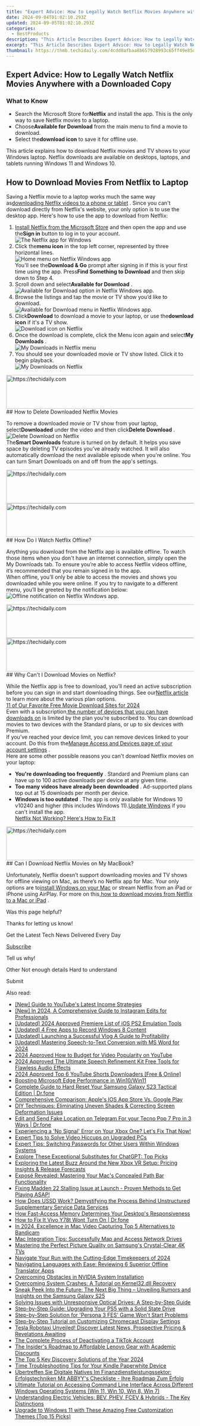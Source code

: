 ```yaml
---
title: "Expert Advice: How to Legally Watch Netflix Movies Anywhere with a Downloaded Copy"
date: 2024-09-04T01:02:10.293Z
updated: 2024-09-05T01:02:10.293Z
categories:
  - BestProducts
description: "This Article Describes Expert Advice: How to Legally Watch Netflix Movies Anywhere with a Downloaded Copy"
excerpt: "This Article Describes Expert Advice: How to Legally Watch Netflix Movies Anywhere with a Downloaded Copy"
thumbnail: https://thmb.techidaily.com/4cdd8afbaa8b657928993c65ff49e85d13ed5759387c65adfd46afd484910746.jpg
---
```


## Expert Advice: How to Legally Watch Netflix Movies Anywhere with a Downloaded Copy
### What to Know

* Search the Microsoft Store for**Netflix** and install the app. This is the only way to save Netflix movies to a laptop.
* Choose**Available for Download** from the main menu to find a movie to download.
* Select the**download icon** to save it for offline use.

 This article explains how to download Netflix movies and TV shows to your Windows laptop. Netflix downloads are available on desktops, laptops, and tablets running Windows 11 and Windows 10.

## How to Download Movies From Netflix to Laptop

 Saving a Netflix movie to a laptop works much the same way as[downloading Netflix videos to a phone or tablet](https://www.lifewire.com/download-netflix-tv-shows-movies-4134207) . Since you can't download directly from Netflix's website, your only option is to use the desktop app. Here's how to use the app to download from Netflix:

1. [Install Netflix from the Microsoft Store](https://apps.microsoft.com/detail/9wzdncrfj3tj) and then open the app and use the**Sign in** button to log in to your account.  
![The Netflix app for Windows](https://www.lifewire.com/thmb/iL7gWRSAkA9VdOB2UKgbskwtt5M=/1500x0/filters:no_upscale():max_bytes(150000):strip_icc():format(webp)/netflix-app-windows-105f895237284dbfb42d96fc19b8decb.png)
2. Click the**menu icon** in the top left corner, represented by three horizontal lines.  
![Home menu on Netflix Windows app](https://www.lifewire.com/thmb/9LFNg-nnPEADzYkKfI3xQL9uP7U=/1500x0/filters:no_upscale():max_bytes(150000):strip_icc():format(webp)/003_how-to-download-netflix-movies-on-laptop-ba1c892924f448d6ac6c00af9cde6e40-f2470947ab304793a27f3257e876e20e.jpg)  
 You'll see the**Download & Go** prompt after signing in if this is your first time using the app. Press**Find Something to Download** and then skip down to Step 4.
3. Scroll down and select**Available for Download** .  
![Available for Download option in Netflix Windows app.](https://www.lifewire.com/thmb/16iGgQOy-aGy_aEw0Qh-NmhRVGM=/1500x0/filters:no_upscale():max_bytes(150000):strip_icc():format(webp)/004_how-to-download-netflix-movies-on-laptop-679417970b6a423aa63d5e07c126951b-12a512e843df408889a47133ecef4779.jpg)
4. Browse the listings and tap the movie or TV show you’d like to download.  
![Available for Download menu in Netflix Windows app.](https://www.lifewire.com/thmb/1iygTTwKSq5UB1wTN1LSyvPZDEM=/1500x0/filters:no_upscale():max_bytes(150000):strip_icc():format(webp)/005_how-to-download-netflix-movies-on-laptop-9471d3a71274429095658e5e84077759.jpg)
5. Click**Download** to download a movie to your laptop, or use the**download icon** if it's a TV show.  
![Download icon on Netflix](https://www.lifewire.com/thmb/ugy4yuXh41RZetdZQl8uXuB-1lI=/1500x0/filters:no_upscale():max_bytes(150000):strip_icc():format(webp)/005_how-to-download-netflix-movies-on-laptop-679417970b6a423aa63d5e07c126951b-ec70d040b6494492b9b60a43eb5908b0.jpg)
6. Once the download is complete, click the Menu icon again and select**My Downloads** .  
![My Downloads in Netflix menu](https://www.lifewire.com/thmb/5Sw2DVrsz57nZYdtkaVJnYeMRpE=/1500x0/filters:no_upscale():max_bytes(150000):strip_icc():format(webp)/006_how-to-download-netflix-movies-on-laptop-0421404d77b642a6bb44264615e50eca-fe9b10eb057a42769678487dc2f34f35.jpg)
7. You should see your downloaded movie or TV show listed. Click it to begin playback.  
![My Downloads on Netflix](https://www.lifewire.com/thmb/F_0UMdrkUEDQm5SopiFzAtPh_E8=/1500x0/filters:no_upscale():max_bytes(150000):strip_icc():format(webp)/007_how-to-download-netflix-movies-on-laptop-0421404d77b642a6bb44264615e50eca-d91d2ec64246444688b6a5eaa76a71c2.jpg)  

<!-- affiliate ads begin -->
<a href="https://laganoo.pxf.io/c/5597632/1657400/16446" target="_top" id="1657400">
  <img src="//a.impactradius-go.com/display-ad/16446-1657400" border="0" alt="https://techidaily.com" width="728" height="90"/>
</a>
<img height="0" width="0" src="https://laganoo.pxf.io/i/5597632/1657400/16446" style="position:absolute;visibility:hidden;" border="0" />
<!-- affiliate ads end -->
## How to Delete Downloaded Netflix Movies  

 To remove a downloaded movie or TV show from your laptop, select**Downloaded** under the video and then click**Delete Download** .  
![Delete Download on Netflix](https://www.lifewire.com/thmb/ouvvoLB6tmk0_SOuGHrrF6mSnpA=/1500x0/filters:no_upscale():max_bytes(150000):strip_icc():format(webp)/008_how-to-download-netflix-movies-on-laptop-0421404d77b642a6bb44264615e50eca-756175c188d5436283a2f3de14f479a8.jpg)  
 The**Smart Downloads** feature is turned on by default. It helps you save space by deleting TV episodes you’ve already watched. It will also automatically download the next available episode when you're online. You can turn Smart Downloads on and off from the app's settings.  
<!-- affiliate ads begin -->
<a href="https://imp.i357552.net/c/5597632/1013424/11832" target="_top" id="1013424">
  <img src="//a.impactradius-go.com/display-ad/11832-1013424" border="0" alt="https://techidaily.com" width="728" height="90"/>
</a>
<img height="0" width="0" src="https://imp.i357552.net/i/5597632/1013424/11832" style="position:absolute;visibility:hidden;" border="0" />
<!-- affiliate ads end -->

<!-- affiliate ads begin -->
<a href="https://aligracehair.sjv.io/c/5597632/1925570/19272" target="_top" id="1925570">
  <img src="//a.impactradius-go.com/display-ad/19272-1925570" border="0" alt="https://techidaily.com" width="728" height="90"/>
</a>
<img height="0" width="0" src="https://aligracehair.sjv.io/i/5597632/1925570/19272" style="position:absolute;visibility:hidden;" border="0" />
<!-- affiliate ads end -->
## How Do I Watch Netflix Offline?  

 Anything you download from the Netflix app is available offline. To watch those items when you don't have an internet connection, simply open the My Downloads tab. To ensure you’re able to access Netflix videos offline, it’s recommended that you remain signed in to the app.  
 When offline, you’ll only be able to access the movies and shows you downloaded while you were online. If you try to navigate to a different menu, you’ll be greeted by the notification below:  
![Offline notification on Netflix Windows app.](https://www.lifewire.com/thmb/eyp7CHmXHgB9mgbPwO1dd8surUc=/1500x0/filters:no_upscale():max_bytes(150000):strip_icc():format(webp)/010_how-to-download-netflix-movies-on-laptop-0421404d77b642a6bb44264615e50eca-1c9ece6e00ed4300a4d122c86b45d61e.jpg)  

<!-- affiliate ads begin -->
<a href="https://appsumo.8odi.net/c/5597632/2043594/7443" target="_top" id="2043594">
  <img src="//a.impactradius-go.com/display-ad/7443-2043594" border="0" alt="https://techidaily.com" width="728" height="90"/>
</a>
<img height="0" width="0" src="https://appsumo.8odi.net/i/5597632/2043594/7443" style="position:absolute;visibility:hidden;" border="0" />
<!-- affiliate ads end -->
<!-- affiliate ads begin -->
<a href="https://aligracehair.sjv.io/c/5597632/1948895/19272" target="_top" id="1948895">
  <img src="//a.impactradius-go.com/display-ad/19272-1948895" border="0" alt="https://techidaily.com" width="728" height="90"/>
</a>
<img height="0" width="0" src="https://aligracehair.sjv.io/i/5597632/1948895/19272" style="position:absolute;visibility:hidden;" border="0" />
<!-- affiliate ads end -->
## Why Can't I Download Movies on Netflix?  

 While the Netflix app is free to download, you’ll need an active subscription before you can sign in and start downloading things. See our[Netflix article](https://www.lifewire.com/overview-of-the-netflix-streaming-service-1847831) to learn more about the various plan options.  
[11 of Our Favorite Free Movie Download Sites for 2024](https://www.lifewire.com/download-free-movies-online-1356637)  
 Even with a subscription,[the number of devices that you can have downloads on](https://www.lifewire.com/how-many-people-can-watch-netflix-at-once-5192108) is limited by the plan you’re subscribed to. You can download movies to two devices with the Standard plans, or up to six devices with Premium.  
 If you’ve reached your device limit, you can remove devices linked to your account. Do this from the[Manage Access and Devices page of your account settings](https://www.netflix.com/manageaccountaccess) .  
 Here are some other possible reasons you can't download Netflix movies on your laptop:  

* **You're downloading too frequently** . Standard and Premium plans can have up to 100 active downloads per device at any given time.  
* **Too many videos have already been downloaded** . Ad-supported plans top out at 15 downloads per month per device.  
* **Windows is too outdated** . The app is only available for Windows 10 v10240 and higher (this includes Windows 11).[Update Windows](https://www.lifewire.com/how-to-check-for-install-windows-updates-2624596) if you can't install the app.  
[Netflix Not Working? Here's How to Fix It](https://www.lifewire.com/fix-netflix-not-working-4177972)  

<!-- affiliate ads begin -->
<a href="https://aligracehair.sjv.io/c/5597632/1868590/19272" target="_top" id="1868590">
  <img src="//a.impactradius-go.com/display-ad/19272-1868590" border="0" alt="https://techidaily.com" width="728" height="90"/>
</a>
<img height="0" width="0" src="https://aligracehair.sjv.io/i/5597632/1868590/19272" style="position:absolute;visibility:hidden;" border="0" />
<!-- affiliate ads end -->
## Can I Download Netflix Movies on My MacBook?  

 Unfortunately, Netflix doesn’t support downloading movies and TV shows for offline viewing on Mac, as there’s no Netflix app for Mac. Your only options are to[install Windows on your Mac](https://www.lifewire.com/using-boot-camp-assistant-install-windows-2260115) or stream Netflix from an iPad or iPhone using AirPlay. For more on this,[how to download movies from Netflix to a Mac or iPad](https://www.lifewire.com/download-netflix-movies-to-mac-ipad-4173388) .

Was this page helpful?

Thanks for letting us know!

 Get the Latest Tech News Delivered Every Day

[Subscribe](https://www.lifewire.com/#)

Tell us why!

 Other  Not enough details  Hard to understand

 Submit

<ins class="adsbygoogle"
     style="display:block"
     data-ad-format="autorelaxed"
     data-ad-client="ca-pub-7571918770474297"
     data-ad-slot="1223367746"></ins>



<ins class="adsbygoogle"
     style="display:block"
     data-ad-client="ca-pub-7571918770474297"
     data-ad-slot="8358498916"
     data-ad-format="auto"
     data-full-width-responsive="true"></ins>

<span class="atpl-alsoreadstyle">Also read:</span>
<div><ul>
<li><a href="https://youtube-stream.techidaily.com/new-guide-to-youtubes-latest-income-strategies/"><u>[New] Guide to YouTube's Latest Income Strategies</u></a></li>
<li><a href="https://instagram-video-recordings.techidaily.com/new-in-2024-a-comprehensive-guide-to-instagram-edits-for-professionals/"><u>[New] In 2024, A Comprehensive Guide to Instagram Edits for Professionals</u></a></li>
<li><a href="https://screen-mirroring-recording.techidaily.com/updated-2024-approved-premiere-list-of-ios-ps2-emulation-tools/"><u>[Updated] 2024 Approved  Premiere List of iOS PS2 Emulation Tools</u></a></li>
<li><a href="https://screen-capture.techidaily.com/updated-4-free-apps-to-record-windows-8-content/"><u>[Updated] 4 Free Apps to Record Windows 8 Content</u></a></li>
<li><a href="https://youtube-web.techidaily.com/ed-launching-a-successful-vlog-a-guide-to-profitability/"><u>[Updated] Launching a Successful Vlog  A Guide to Profitability</u></a></li>
<li><a href="https://fox-cloud.techidaily.com/updated-mastering-speech-to-text-conversion-with-ms-word-for-2024/"><u>[Updated] Mastering Speech-to-Text Conversion with MS Word for 2024</u></a></li>
<li><a href="https://fox-hovers.techidaily.com/2024-approved-how-to-budget-for-video-popularity-on-youtube/"><u>2024 Approved  How to Budget for Video Popularity on YouTube</u></a></li>
<li><a href="https://fox-direct.techidaily.com/2024-approved-the-ultimate-speech-refinement-kit-free-tools-for-flawless-audio-effects/"><u>2024 Approved  The Ultimate Speech Refinement Kit  Free Tools for Flawless Audio Effects</u></a></li>
<li><a href="https://youtube-sure.techidaily.com/approved-top-6-youtube-shorts-downloaders-free-and-online/"><u>2024 Approved  Top 6 YouTube Shorts Downloaders [Free & Online]</u></a></li>
<li><a href="https://win11.techidaily.com/boosting-microsoft-edge-performance-in-win10win11/"><u>Boosting Microsoft Edge Performance in Win10/Win11</u></a></li>
<li><a href="https://techidaily.com/complete-guide-to-hard-reset-your-samsung-galaxy-s23-tactical-edition-drfone-by-drfone-reset-android-reset-android/"><u>Complete Guide to Hard Reset Your Samsung Galaxy S23 Tactical Edition | Dr.fone</u></a></li>
<li><a href="https://technical-tips.techidaily.com/comprehensive-comparison-apples-ios-app-store-vs-google-play/"><u>Comprehensive Comparison: Apple's IOS App Store Vs. Google Play</u></a></li>
<li><a href="https://technical-tips.techidaily.com/diy-techniques-eliminating-uneven-shades-and-correcting-screen-deformation-issues/"><u>DIY Techniques: Eliminating Uneven Shades & Correcting Screen Deformation Issues</u></a></li>
<li><a href="https://review-topics.techidaily.com/edit-and-send-fake-location-on-telegram-for-your-tecno-pop-7-pro-in-3-ways-drfone-by-drfone-virtual-android/"><u>Edit and Send Fake Location on Telegram For your Tecno Pop 7 Pro in 3 Ways | Dr.fone</u></a></li>
<li><a href="https://technical-tips.techidaily.com/experiencing-a-no-signal-error-on-your-xbox-one-lets-fix-that-now/"><u>Experiencing a 'No Signal' Error on Your Xbox One? Let's Fix That Now!</u></a></li>
<li><a href="https://network-issues.techidaily.com/expert-tips-to-solve-video-hiccups-on-upgraded-pcs/"><u>Expert Tips to Solve Video Hiccups on Upgraded PCs</u></a></li>
<li><a href="https://technical-tips.techidaily.com/expert-tips-switching-passwords-for-other-users-within-windows-systems/"><u>Expert Tips: Switching Passwords for Other Users Within Windows Systems</u></a></li>
<li><a href="https://technical-tips.techidaily.com/explore-these-exceptional-substitutes-for-chatgpt-top-picks/"><u>Explore These Exceptional Substitutes for ChatGPT: Top Picks</u></a></li>
<li><a href="https://technical-tips.techidaily.com/exploring-the-latest-buzz-around-the-new-xbox-vr-setup-pricing-insights-and-release-forecasts/"><u>Exploring the Latest Buzz Around the New Xbox VR Setup: Pricing Insights & Release Forecasts</u></a></li>
<li><a href="https://technical-tips.techidaily.com/expose-revealed-mastering-your-macs-concealed-path-bar-functionality/"><u>Exposé Revealed: Mastering Your Mac's Concealed Path Bar Functionality</u></a></li>
<li><a href="https://program-issues.techidaily.com/1722991326994-fixing-madden-22-stalling-issue-at-launch-proven-methods-to-get-playing-asap/"><u>Fixing Madden 22 Stalling Issue at Launch - Proven Methods to Get Playing ASAP!</u></a></li>
<li><a href="https://technical-tips.techidaily.com/how-does-ussd-work-demystifying-the-process-behind-unstructured-supplementary-service-data-services/"><u>How Does USSD Work? Demystifying the Process Behind Unstructured Supplementary Service Data Services</u></a></li>
<li><a href="https://technical-tips.techidaily.com/how-fast-access-memory-determines-your-desktops-responsiveness/"><u>How Fast-Access Memory Determines Your Desktop's Responsiveness</u></a></li>
<li><a href="https://howto.techidaily.com/how-to-fix-it-vivo-y78t-wont-turn-on-drfone-by-drfone-fix-android-problems-fix-android-problems/"><u>How to Fix It Vivo Y78t Wont Turn On | Dr.fone</u></a></li>
<li><a href="https://digital-screen-recording.techidaily.com/in-2024-excellence-in-mac-video-capturing-top-5-alternatives-to-bandicam/"><u>In 2024, Excellence in Mac Video Capturing  Top 5 Alternatives to Bandicam</u></a></li>
<li><a href="https://technical-tips.techidaily.com/mac-integration-tips-successfully-map-and-access-network-drives/"><u>Mac Integration Tips: Successfully Map and Access Network Drives</u></a></li>
<li><a href="https://technical-tips.techidaily.com/mastering-the-perfect-picture-quality-on-samsungs-crystal-clear-4k-tvs/"><u>Mastering the Perfect Picture Quality on Samsung's Crystal-Clear 4K TVs</u></a></li>
<li><a href="https://buynow-info.techidaily.com/navigate-your-run-with-the-cutting-edge-timekeepers-of-2024/"><u>Navigate Your Run with the Cutting-Edge Timekeepers of 2024</u></a></li>
<li><a href="https://technical-tips.techidaily.com/navigating-languages-with-ease-reviewing-6-superior-offline-translator-apps/"><u>Navigating Languages with Ease: Reviewing 6 Superior Offline Translator Apps</u></a></li>
<li><a href="https://common-error.techidaily.com/overcoming-obstacles-in-nvidia-system-installation/"><u>Overcoming Obstacles in NVIDIA System Installation</u></a></li>
<li><a href="https://technical-tips.techidaily.com/overcoming-system-crashes-a-tutorial-on-kernel32dll-recovery/"><u>Overcoming System Crashes: A Tutorial on Kernel32.dll Recovery</u></a></li>
<li><a href="https://technical-tips.techidaily.com/sneak-peek-into-the-future-the-next-big-thing-unveiling-rumors-and-insights-on-the-samsung-galaxy-s25/"><u>Sneak Peek Into the Future: The Next Big Thing – Unveiling Rumors and Insights on the Samsung Galaxy S25</u></a></li>
<li><a href="https://technical-tips.techidaily.com/1722875191197-solving-issues-with-unresponsive-optical-drives-a-step-by-step-guide/"><u>Solving Issues with Unresponsive Optical Drives: A Step-by-Step Guide</u></a></li>
<li><a href="https://technical-tips.techidaily.com/step-by-step-guide-upgrading-your-ps5-with-a-solid-state-drive/"><u>Step-by-Step Guide: Upgrading Your PS5 with a Solid State Drive</u></a></li>
<li><a href="https://win-solutions.techidaily.com/step-by-step-solution-for-persona-3-fes-game-wont-start-problems/"><u>Step-by-Step Solution for 'Persona 3 FES' Game Won't Start Problems</u></a></li>
<li><a href="https://technical-tips.techidaily.com/step-by-step-tutorial-on-customizing-chromecast-display-settings/"><u>Step-by-Step Tutorial on Customizing Chromecast Display Settings</u></a></li>
<li><a href="https://technical-tips.techidaily.com/tesla-robotaxi-unveiled-discover-latest-news-prospective-pricing-and-revelations-awaiting/"><u>Tesla Robotaxi Unveiled! Discover Latest News, Prospective Pricing & Revelations Awaiting</u></a></li>
<li><a href="https://technical-tips.techidaily.com/the-complete-process-of-deactivating-a-tiktok-account/"><u>The Complete Process of Deactivating a TikTok Account</u></a></li>
<li><a href="https://technical-tips.techidaily.com/the-insiders-roadmap-to-affordable-lenovo-gear-with-academic-discounts/"><u>The Insider's Roadmap to Affordable Lenovo Gear with Academic Discounts</u></a></li>
<li><a href="https://technical-tips.techidaily.com/the-top-5-key-discovery-solutions-of-the-year-2024/"><u>The Top 5 Key Discovery Solutions of the Year 2024</u></a></li>
<li><a href="https://technical-tips.techidaily.com/time-troubleshooting-tips-for-your-kindle-paperwhite-device/"><u>Time Troubleshooting Tips for Your Kindle Paperwhite Device</u></a></li>
<li><a href="https://solve-latest.techidaily.com/ubertreffen-sie-digitale-natives-im-finanzdienstleistungssektor-erfolgstechniken-mit-abbyys-checkliste-ihre-roadmap-zum-erfolg/"><u>Übertreffen Sie Digitale Natives Im Finanzdienstleistungssektor: Erfolgstechniken Mit ABBYY's Checkliste - Ihre Roadmap Zum Erfolg</u></a></li>
<li><a href="https://technical-tips.techidaily.com/ultimate-tutorial-on-accessing-command-line-interface-across-different-windows-operating-systems-win-11-win-10-win-8-win-7/"><u>Ultimate Tutorial on Accessing Command Line Interface Across Different Windows Operating Systems (Win 11, Win 10, Win 8, Win 7)</u></a></li>
<li><a href="https://technical-tips.techidaily.com/understanding-electric-vehicles-bev-phev-fcev-and-hybrids-the-key-distinctions/"><u>Understanding Electric Vehicles: BEV, PHEV, FCEV & Hybrids - The Key Distinctions</u></a></li>
<li><a href="https://technical-tips.techidaily.com/upgrade-to-windows-11-with-these-amazing-free-customization-themes-top-15-picks/"><u>Upgrade to Windows 11 with These Amazing Free Customization Themes (Top 15 Picks)</u></a></li>
</ul></div>
